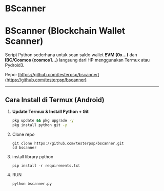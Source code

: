 # BScanner

# BScanner (Blockchain Wallet Scanner)

Script Python sederhana untuk scan saldo wallet **EVM (0x...)** dan **IBC/Cosmos (cosmos1...)** langsung dari HP menggunakan Termux atau Pydroid3.  

Repo: [https://github.com/testerpsp/bscanner](https://github.com/testerpsp/bscanner)

---

## Cara Install di Termux (Android)

1. **Update Termux & Install Python + Git**
   ```bash
   pkg update && pkg upgrade -y
   pkg install python git -y

2. Clone repo

       git clone https://github.com/testerpsp/bscanner.git
       cd bscanner

3. install library python

       pip install -r requirements.txt

4. RUN

       python bscanner.py


